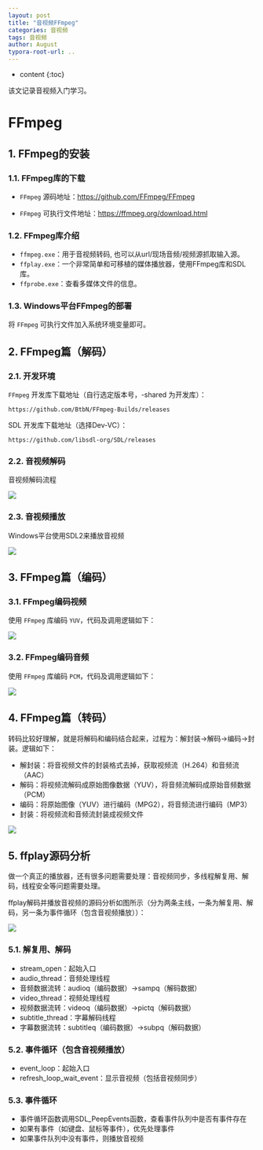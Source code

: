 ```yaml
---
layout: post
title: "音视频FFmpeg"
categories: 音视频
tags: 音视频
author: August
typora-root-url: ..
---
```


* content
{:toc}

该文记录音视频入门学习。



# FFmpeg



## 1. FFmpeg的安装

### 1.1. FFmpeg库的下载

- `FFmpeg` 源码地址：https://github.com/FFmpeg/FFmpeg

- `FFmpeg` 可执行文件地址：https://ffmpeg.org/download.html

### 1.2. FFmpeg库介绍

- `ffmpeg.exe`：用于音视频转码, 也可以从url/现场音频/视频源抓取输入源。
- `ffplay.exe`：一个非常简单和可移植的媒体播放器，使用FFmpeg库和SDL库。
- `ffprobe.exe`：查看多媒体文件的信息。

### 1.3. Windows平台FFmpeg的部署

将 `FFmpeg` 可执行文件加入系统环境变量即可。



## 2. FFmpeg篇（解码）

### 2.1. 开发环境

`FFmpeg` 开发库下载地址（自行选定版本号，-shared 为开发库）：

```
https://github.com/BtbN/FFmpeg-Builds/releases
```

SDL 开发库下载地址（选择Dev-VC）：

```
https://github.com/libsdl-org/SDL/releases
```

### 2.2. 音视频解码

音视频解码流程

![](/media/image/2023-07-30-FFmpeg/ffmpeg_decode.svg)

### 2.3. 音视频播放

Windows平台使用SDL2来播放音视频

![](/media/image/2023-07-30-FFmpeg/SDL2_decode.svg)



## 3. FFmpeg篇（编码）

### 3.1. FFmpeg编码视频

使用 `FFmpeg` 库编码 `YUV`，代码及调用逻辑如下：

![](/media/image/2023-07-30-FFmpeg/video_code.svg)

### 3.2. FFmpeg编码音频

使用 `FFmpeg` 库编码 `PCM`，代码及调用逻辑如下：

![](/media/image/2023-07-30-FFmpeg/audio_code.svg)



## 4. FFmpeg篇（转码）

转码比较好理解，就是将解码和编码结合起来，过程为：解封装->解码->编码->封装。逻辑如下：

- 解封装：将音视频文件的封装格式去掉，获取视频流（H.264）和音频流（AAC）
- 解码：将视频流解码成原始图像数据（YUV），将音频流解码成原始音频数据（PCM）
- 编码：将原始图像（YUV）进行编码（MPG2），将音频流进行编码（MP3）
- 封装：将视频流和音频流封装成视频文件

![](/media/image/2023-07-30-FFmpeg/transcode.svg)



## 5. ffplay源码分析

做一个真正的播放器，还有很多问题需要处理：音视频同步，多线程解复用、解码，线程安全等问题需要处理。

ffplay解码并播放音视频的源码分析如图所示（分为两条主线，一条为解复用、解码，另一条为事件循环（包含音视频播放））：

![](/media/image/2023-07-30-FFmpeg/ffplay_analysis.svg)

### 5.1. 解复用、解码

- stream_open：起始入口
- audio_thread：音频处理线程
- 音频数据流转：audioq（编码数据）->sampq（解码数据）
- video_thread：视频处理线程
- 视频数据流转：videoq（编码数据）->pictq（解码数据）
- subtitle_thread：字幕解码线程
- 字幕数据流转：subtitleq（编码数据）->subpq（解码数据）



### 5.2. 事件循环（包含音视频播放）

- event_loop：起始入口
- refresh_loop_wait_event：显示音视频（包括音视频同步）



### 5.3. 事件循环

- 事件循环函数调用SDL_PeepEvents函数，查看事件队列中是否有事件存在
- 如果有事件（如键盘、鼠标等事件），优先处理事件
- 如果事件队列中没有事件，则播放音视频

